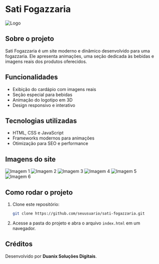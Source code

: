 # Sati Fogazzaria

![Logo](images/logo.png)

## Sobre o projeto
Sati Fogazzaria é um site moderno e dinâmico desenvolvido para uma fogazzaria. Ele apresenta animações, uma seção dedicada às bebidas e imagens reais dos produtos oferecidos.

## Funcionalidades
- Exibição do cardápio com imagens reais
- Seção especial para bebidas
- Animação do logotipo em 3D
- Design responsivo e interativo

## Tecnologias utilizadas
- HTML, CSS e JavaScript
- Frameworks modernos para animações
- Otimização para SEO e performance

## Imagens do site

![Imagem 1](images/image1.png)
![Imagem 2](images/image2.png)
![Imagem 3](images/image3.png)
![Imagem 4](images/image4.png)
![Imagem 5](images/image5.png)
![Imagem 6](images/image6.png)

## Como rodar o projeto
1. Clone este repositório:
   ```sh
   git clone https://github.com/seuusuario/sati-fogazzaria.git
   ```
2. Acesse a pasta do projeto e abra o arquivo `index.html` em um navegador.

## Créditos
Desenvolvido por **Duanix Soluções Digitais**.
